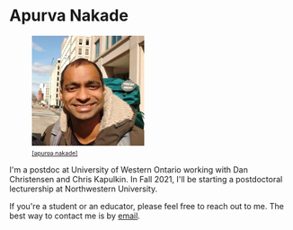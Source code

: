 # Apurva Nakade

<figure class="right">
    <img src="images/me0.jpg" width="200px"/>
    <figcaption>
        <a href = "https://en.wikipedia.org/wiki/Help:IPA/Marathi"
           style = "font-size: 0.75em"
           target = "_blank">
            [əpurʋə nakade]
        </a>
    </figcaption>
</figure>

I\'m a postdoc at University of Western Ontario working with Dan Christensen and Chris Kapulkin.
In Fall 2021, I'll be starting a postdoctoral lecturership at Northwestern University.

If you're a student or an educator, please feel free to reach out to me.
The best way to contact me is by [email](https://www.uwo.ca/math/people/postdocs.html).
